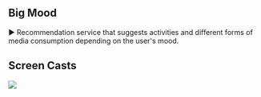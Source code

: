 ## Big Mood

▶ Recommendation service that suggests activities and different forms of media consumption depending on the user's mood. 

## Screen Casts

![](https://lh3.googleusercontent.com/IxkTrKHnKbvCLLxdGvsFkj8wU59DiMMupmJ8kaOkWvtHhAXedw_e-i2Fc0Iy0hOnBebM0k2Y9EJB)
